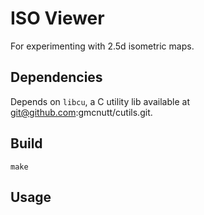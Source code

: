 # ISO Viewer

For experimenting with 2.5d isometric maps.

## Dependencies

Depends on `libcu`, a C utility lib available at
git@github.com:gmcnutt/cutils.git.

## Build

    make

## Usage

